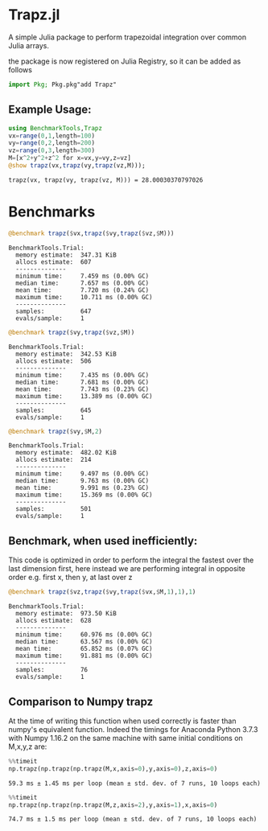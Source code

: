 
# Trapz.jl

A simple Julia package to perform trapezoidal integration over common Julia arrays.

the package is now registered on Julia Registry, so it can be added as follows
```julia
import Pkg; Pkg.pkg"add Trapz"
```


## Example Usage:



```julia
using BenchmarkTools,Trapz
vx=range(0,1,length=100)
vy=range(0,2,length=200)
vz=range(0,3,length=300)
M=[x^2+y^2+z^2 for x=vx,y=vy,z=vz]
@show trapz(vx,trapz(vy,trapz(vz,M)));

```

    trapz(vx, trapz(vy, trapz(vz, M))) = 28.00030370797026


# Benchmarks


```julia
@benchmark trapz($vx,trapz($vy,trapz($vz,$M)))
```




    BenchmarkTools.Trial:
      memory estimate:  347.31 KiB
      allocs estimate:  607
      --------------
      minimum time:     7.459 ms (0.00% GC)
      median time:      7.657 ms (0.00% GC)
      mean time:        7.720 ms (0.24% GC)
      maximum time:     10.711 ms (0.00% GC)
      --------------
      samples:          647
      evals/sample:     1




```julia
@benchmark trapz($vy,trapz($vz,$M))
```




    BenchmarkTools.Trial:
      memory estimate:  342.53 KiB
      allocs estimate:  506
      --------------
      minimum time:     7.435 ms (0.00% GC)
      median time:      7.681 ms (0.00% GC)
      mean time:        7.743 ms (0.23% GC)
      maximum time:     13.389 ms (0.00% GC)
      --------------
      samples:          645
      evals/sample:     1




```julia
@benchmark trapz($vy,$M,2)
```




    BenchmarkTools.Trial:
      memory estimate:  482.02 KiB
      allocs estimate:  214
      --------------
      minimum time:     9.497 ms (0.00% GC)
      median time:      9.763 ms (0.00% GC)
      mean time:        9.991 ms (0.23% GC)
      maximum time:     15.369 ms (0.00% GC)
      --------------
      samples:          501
      evals/sample:     1



## Benchmark, when used inefficiently:

This code is optimized in order to perform the integral the fastest over the last dimension first, here instead we are performing integral in opposite order e.g. first x, then y, at last over z


```julia
@benchmark trapz($vz,trapz($vy,trapz($vx,$M,1),1),1)
```




    BenchmarkTools.Trial:
      memory estimate:  973.50 KiB
      allocs estimate:  628
      --------------
      minimum time:     60.976 ms (0.00% GC)
      median time:      63.567 ms (0.00% GC)
      mean time:        65.852 ms (0.07% GC)
      maximum time:     91.881 ms (0.00% GC)
      --------------
      samples:          76
      evals/sample:     1




## Comparison to Numpy trapz
At the time of writing this function when used correctly is faster than numpy's equivalent function.
Indeed the timings for Anaconda Python 3.7.3 with Numpy 1.16.2 on the same machine with same initial conditions on M,x,y,z are:
```python
%%timeit
np.trapz(np.trapz(np.trapz(M,x,axis=0),y,axis=0),z,axis=0)
```
    59.3 ms ± 1.45 ms per loop (mean ± std. dev. of 7 runs, 10 loops each)
```python
%%timeit
np.trapz(np.trapz(np.trapz(M,z,axis=2),y,axis=1),x,axis=0)
```
    74.7 ms ± 1.5 ms per loop (mean ± std. dev. of 7 runs, 10 loops each)
